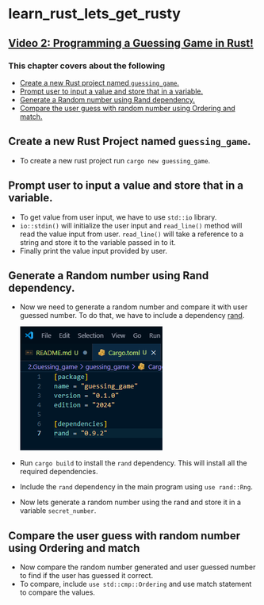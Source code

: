 # learn_rust_lets_get_rusty

## [Video 2: Programming a Guessing Game in Rust!](https://www.youtube.com/watch?v=H0xBSbnQYds&list=PLai5B987bZ9CoVR-QEIN9foz4QCJ0H2Y8&index=2)

### This chapter covers about the following

- [Create a new Rust project named `guessing_game`.](#create-a-new-rust-project-named-guessing_game)
- [Prompt user to input a value and store that in a variable.](#prompt-user-to-input-a-value-and-store-that-in-a-variable)
- [Generate a Random number using Rand dependency.](#generate-a-random-number-using-rand-dependency)
- [Compare the user guess with random number using Ordering and match.](#compare-the-user-guess-with-random-number-using-ordering-and-match)

## Create a new Rust Project named `guessing_game`.

- To create a new rust project run `cargo new guessing_game`.

## Prompt user to input a value and store that in a variable.

- To get value from user input, we have to use `std::io` library.
- `io::stdin()` will initialize the user input and `read_line()` method will read the value input from user. `read_line()` will take a reference to a string and store it to the variable passed in to it.
- Finally print the value input provided by user.

## Generate a Random number using Rand dependency.

- Now we need to generate a random number and compare it with user guessed number. To do that, we have to include a dependency [rand](https://crates.io/crates/rand).

  ![Add dependency in cargo.toml](assets/cargo_rand_dependency.png)

- Run `cargo build` to install the `rand` dependency. This will install all the required dependencies.
- Include the `rand` dependency in the main program using `use rand::Rng`.
- Now lets generate a random number using the rand and store it in a variable `secret_number`.

## Compare the user guess with random number using Ordering and match

- Now compare the random number generated and user guessed number to find if the user has guessed it correct.
- To compare, include `use std::cmp::Ordering` and use match statement to compare the values.
